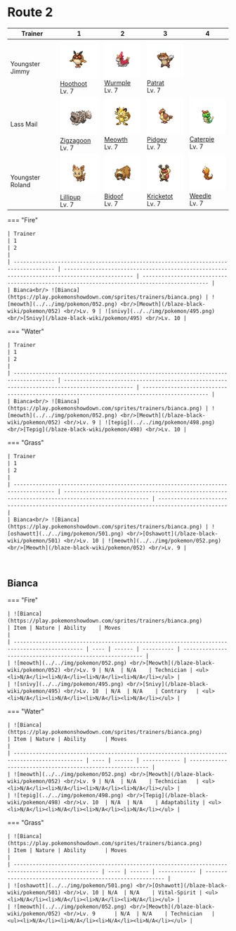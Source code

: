 # Route 2

| Trainer          | 1                                                                                                  | 2                                                                                              | 3                                                                                                  | 4                                                                                                |
| ---------------- | -------------------------------------------------------------------------------------------------- | ---------------------------------------------------------------------------------------------- | -------------------------------------------------------------------------------------------------- | ------------------------------------------------------------------------------------------------ |
| Youngster Jimmy  | ![hoothoot](../../img/pokemon/163.png) <br/>[Hoothoot](/blaze-black-wiki/pokemon/163) <br/>Lv. 7   | ![wurmple](../../img/pokemon/265.png) <br/>[Wurmple](/blaze-black-wiki/pokemon/265) <br/>Lv. 7 | ![patrat](../../img/pokemon/504.png) <br/>[Patrat](/blaze-black-wiki/pokemon/504) <br/>Lv. 7       |
| Lass Mail        | ![zigzagoon](../../img/pokemon/263.png) <br/>[Zigzagoon](/blaze-black-wiki/pokemon/263) <br/>Lv. 7 | ![meowth](../../img/pokemon/052.png) <br/>[Meowth](/blaze-black-wiki/pokemon/052) <br/>Lv. 7   | ![pidgey](../../img/pokemon/016.png) <br/>[Pidgey](/blaze-black-wiki/pokemon/016) <br/>Lv. 7       | ![caterpie](../../img/pokemon/010.png) <br/>[Caterpie](/blaze-black-wiki/pokemon/010) <br/>Lv. 7 |
| Youngster Roland | ![lillipup](../../img/pokemon/506.png) <br/>[Lillipup](/blaze-black-wiki/pokemon/506) <br/>Lv. 7   | ![bidoof](../../img/pokemon/399.png) <br/>[Bidoof](/blaze-black-wiki/pokemon/399) <br/>Lv. 7   | ![kricketot](../../img/pokemon/401.png) <br/>[Kricketot](/blaze-black-wiki/pokemon/401) <br/>Lv. 7 | ![weedle](../../img/pokemon/013.png) <br/>[Weedle](/blaze-black-wiki/pokemon/013) <br/>Lv. 7     |

=== "Fire"

    | Trainer                                                                             | 1                                                                                            | 2                                                                                           |
    | ----------------------------------------------------------------------------------- | -------------------------------------------------------------------------------------------- | ------------------------------------------------------------------------------------------- |
    | Bianca<br/> ![Bianca](https://play.pokemonshowdown.com/sprites/trainers/bianca.png) | ![meowth](../../img/pokemon/052.png) <br/>[Meowth](/blaze-black-wiki/pokemon/052) <br/>Lv. 9 | ![snivy](../../img/pokemon/495.png) <br/>[Snivy](/blaze-black-wiki/pokemon/495) <br/>Lv. 10 |

=== "Water"

    | Trainer                                                                             | 1                                                                                            | 2                                                                                           |
    | ----------------------------------------------------------------------------------- | -------------------------------------------------------------------------------------------- | ------------------------------------------------------------------------------------------- |
    | Bianca<br/> ![Bianca](https://play.pokemonshowdown.com/sprites/trainers/bianca.png) | ![meowth](../../img/pokemon/052.png) <br/>[Meowth](/blaze-black-wiki/pokemon/052) <br/>Lv. 9 | ![tepig](../../img/pokemon/498.png) <br/>[Tepig](/blaze-black-wiki/pokemon/498) <br/>Lv. 10 |

=== "Grass"

    | Trainer                                                                             | 1                                                                                                 | 2                                                                                            |
    | ----------------------------------------------------------------------------------- | ------------------------------------------------------------------------------------------------- | -------------------------------------------------------------------------------------------- |
    | Bianca<br/> ![Bianca](https://play.pokemonshowdown.com/sprites/trainers/bianca.png) | ![oshawott](../../img/pokemon/501.png) <br/>[Oshawott](/blaze-black-wiki/pokemon/501) <br/>Lv. 10 | ![meowth](../../img/pokemon/052.png) <br/>[Meowth](/blaze-black-wiki/pokemon/052) <br/>Lv. 9 |

<br/>

## Bianca

=== "Fire"

    | ![Bianca](https://play.pokemonshowdown.com/sprites/trainers/bianca.png)                      | Item | Nature | Ability    | Moves                                                     |
    | -------------------------------------------------------------------------------------------- | ---- | ------ | ---------- | --------------------------------------------------------- |
    | ![meowth](../../img/pokemon/052.png) <br/>[Meowth](/blaze-black-wiki/pokemon/052) <br/>Lv. 9 | N/A  | N/A    | Technician | <ul><li>N/A</li><li>N/A</li><li>N/A</li><li>N/A</li></ul> |
    | ![snivy](../../img/pokemon/495.png) <br/>[Snivy](/blaze-black-wiki/pokemon/495) <br/>Lv. 10  | N/A  | N/A    | Contrary   | <ul><li>N/A</li><li>N/A</li><li>N/A</li><li>N/A</li></ul> |

=== "Water"

    | ![Bianca](https://play.pokemonshowdown.com/sprites/trainers/bianca.png)                      | Item | Nature | Ability      | Moves                                                     |
    | -------------------------------------------------------------------------------------------- | ---- | ------ | ------------ | --------------------------------------------------------- |
    | ![meowth](../../img/pokemon/052.png) <br/>[Meowth](/blaze-black-wiki/pokemon/052) <br/>Lv. 9 | N/A  | N/A    | Technician   | <ul><li>N/A</li><li>N/A</li><li>N/A</li><li>N/A</li></ul> |
    | ![tepig](../../img/pokemon/498.png) <br/>[Tepig](/blaze-black-wiki/pokemon/498) <br/>Lv. 10  | N/A  | N/A    | Adaptability | <ul><li>N/A</li><li>N/A</li><li>N/A</li><li>N/A</li></ul> |

=== "Grass"

    | ![Bianca](https://play.pokemonshowdown.com/sprites/trainers/bianca.png)                           | Item | Nature | Ability      | Moves                                                     |
    | ------------------------------------------------------------------------------------------------- | ---- | ------ | ------------ | --------------------------------------------------------- |
    | ![oshawott](../../img/pokemon/501.png) <br/>[Oshawott](/blaze-black-wiki/pokemon/501) <br/>Lv. 10 | N/A  | N/A    | Vital-Spirit | <ul><li>N/A</li><li>N/A</li><li>N/A</li><li>N/A</li></ul> |
    | ![meowth](../../img/pokemon/052.png) <br/>[Meowth](/blaze-black-wiki/pokemon/052) <br/>Lv. 9      | N/A  | N/A    | Technician   | <ul><li>N/A</li><li>N/A</li><li>N/A</li><li>N/A</li></ul> |